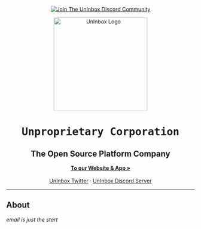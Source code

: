 <p align="center">
   <a href="https://discord.gg/QMV9p9sgza"><img src="https://img.shields.io/badge/Discord-uninbox.com-informational?logo=discord&style=for-the-badge" alt="Join The UnInbox Discord Community"></a> 
</p>
<p align="center" style="margin-top: 12px">
  <a href="https://u22n.com">
   <img width="250px" src="https://avatars.githubusercontent.com/u/135225712?s=400&u=72ad315d63b0326e5bb34377c3f59389373edc9a&v=4" alt="UnInbox Logo">
  </a>

  <h1 align="center"><tt>Unproprietary Corporation</tt></h1>
  <h2 align="center">The Open Source Platform Company</h2>

<p align="center">
    <a href="https://UnInbox.com"><strong>To our Website & App »</strong></a>
    <br />
    <br />
    <a href="https://twitter.com/UnInbox">UnInbox Twitter</a>
    ·
    <a href="https://discord.gg/QMV9p9sgza">UnInbox Discord Server</a>
  </p>
</p>

---

## About

_email is just the start_
